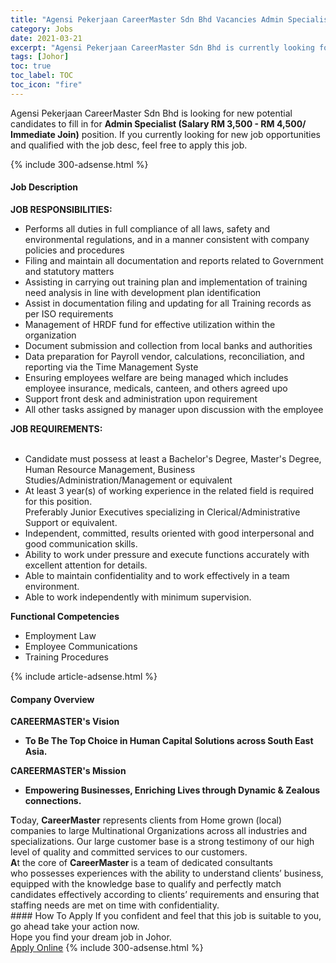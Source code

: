 ```yaml
---
title: "Agensi Pekerjaan CareerMaster Sdn Bhd Vacancies Admin Specialist (Salary RM 3,500 - RM 4,500/ Immediate Join)" 
category: Jobs 
date: 2021-03-21 
excerpt: "Agensi Pekerjaan CareerMaster Sdn Bhd is currently looking for suitable person to fill in the Admin Specialist (Salary RM 3,500 - RM 4,500/ Immediate Join) which based in Johor" 
tags: [Johor] 
toc: true 
toc_label: TOC 
toc_icon: "fire" 
--- 
```


<p>Agensi Pekerjaan CareerMaster Sdn Bhd is looking for new potential candidates to fill in for <b>Admin Specialist (Salary RM 3,500 - RM 4,500/ Immediate Join)</b> position. If you currently looking for new job opportunities and qualified with the job desc, feel free to apply this job.
</p>{% include 300-adsense.html %} 
<div><div><h4>Job Description</h4></div><div><div><span><div><div><div><strong>JOB RESPONSIBILITIES:</strong></div><ul><li>Performs all duties in full compliance of all laws, safety and environmental regulations, and in a manner consistent with company policies and procedures</li><li>Filing and maintain all documentation and reports related to Government and statutory matters</li><li>Assisting in carrying out training plan and implementation of training need analysis in line with development plan identification</li><li>Assist in documentation filing and updating for all Training records as per ISO requirements</li><li>Management of HRDF fund for effective utilization within the organization</li><li>Document submission and collection from local banks and authorities</li><li>Data preparation for Payroll vendor, calculations, reconciliation, and reporting via the Time Management Syste</li><li>Ensuring employees welfare are being managed which includes employee insurance, medicals, canteen, and others agreed upo</li><li>Support front desk and administration upon requirement</li><li>All other tasks assigned by manager upon discussion with the employee</li></ul><div><strong>JOB REQUIREMENTS:</strong><br>&#160;</div><ul><li>Candidate must possess at least a Bachelor's Degree, Master's Degree, Human Resource Management, Business Studies/Administration/Management or equivalent</li><li>At least 3 year(s) of working experience in the related field is required for this position.<br>Preferably Junior Executives specializing in Clerical/Administrative Support or equivalent.</li><li>Independent, committed, results oriented with good interpersonal and good communication skills.</li><li>Ability to work under pressure and execute functions accurately with excellent attention for details.</li><li>Able to maintain confidentiality and to work effectively in a team environment.</li><li>Able to work independently with minimum supervision.</li></ul><div><strong>Functional Competencies</strong></div><ul><li>Employment Law</li><li>Employee Communications</li><li>Training Procedures</li></ul></div></div></span></div></div></div> 
{% include article-adsense.html %} 
<div><div><h4>Company Overview</h4></div><div><div><span><div><div>
<div>
<strong>CAREERMASTER's&#160;</strong><strong>V</strong><strong>ision</strong></div>
<ul>
<li>
<strong>To Be The Top Choice in Human Capital Solutions across South East Asia.</strong></li>
</ul>
<div>
<strong>CAREERMASTER's Mission</strong></div>
<ul>
<li>
<strong>Empowering Businesses, Enriching Lives through Dynamic &amp; Zealous connections.</strong></li>
</ul>
<div>
<strong>T</strong>oday, <strong>CareerMaster</strong> represents clients from Home grown (local) companies to large Multinational Organizations across all industries&#160;and specializations. Our large customer base is a strong testimony of our high level of quality and committed services to our customers.</div>
<div>
<strong>A</strong>t the core of <strong>CareerMaster </strong>is a team of dedicated consultants who&#160;possesses experiences with the ability&#160;to understand clients&#8217; business, equipped with the knowledge base to qualify and perfectly match candidates effectively according to clients&#8217; requirements and ensuring that staffing needs are met on time with confidentiality.&#160;</div>
</div></div></span></div></div></div> 
#### How To Apply 
If you confident and feel that this job is suitable to you, go ahead take your action now. <br/> 
Hope you find your dream job in Johor. <br/> 
<a href="https://www.jobstreet.com.my/en/job/admin-specialist-salary-rm-3-500-rm-4-500-immediate-join-4511760?jobId=jobstreet-my-job-4511760&" class="btn btn--info" target="_blank" rel="nofollow noopenner">Apply Online</a> 
{% include 300-adsense.html %} 